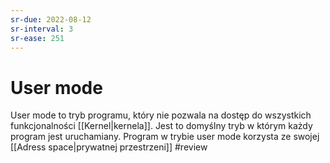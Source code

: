 ```yaml
---
sr-due: 2022-08-12
sr-interval: 3
sr-ease: 251
---
```


# User mode
User mode to tryb programu, który nie pozwala na dostęp do wszystkich funkcjonalności [[Kernel|kernela]]. Jest to domyślny tryb w którym każdy program jest uruchamiany. Program w trybie user mode korzysta ze swojej [[Adress space|prywatnej przestrzeni]]
#review